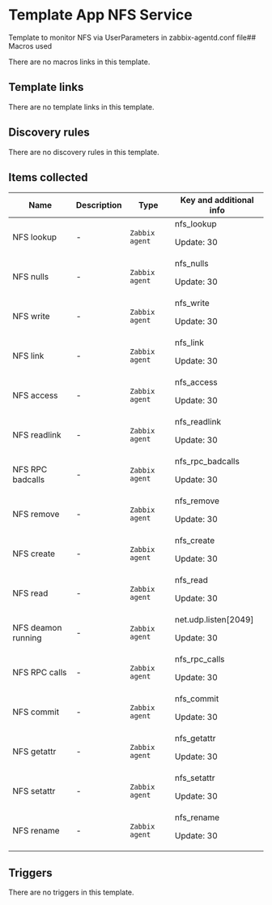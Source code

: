 # Template App NFS Service

Template to monitor NFS via UserParameters in zabbix-agentd.conf file## Macros used

There are no macros links in this template.

## Template links

There are no template links in this template.

## Discovery rules

There are no discovery rules in this template.

## Items collected

|Name|Description|Type|Key and additional info|
|----|-----------|----|----|
|NFS lookup|<p>-</p>|`Zabbix agent`|nfs_lookup<p>Update: 30</p>|
|NFS nulls|<p>-</p>|`Zabbix agent`|nfs_nulls<p>Update: 30</p>|
|NFS write|<p>-</p>|`Zabbix agent`|nfs_write<p>Update: 30</p>|
|NFS link|<p>-</p>|`Zabbix agent`|nfs_link<p>Update: 30</p>|
|NFS access|<p>-</p>|`Zabbix agent`|nfs_access<p>Update: 30</p>|
|NFS readlink|<p>-</p>|`Zabbix agent`|nfs_readlink<p>Update: 30</p>|
|NFS RPC badcalls|<p>-</p>|`Zabbix agent`|nfs_rpc_badcalls<p>Update: 30</p>|
|NFS remove|<p>-</p>|`Zabbix agent`|nfs_remove<p>Update: 30</p>|
|NFS create|<p>-</p>|`Zabbix agent`|nfs_create<p>Update: 30</p>|
|NFS read|<p>-</p>|`Zabbix agent`|nfs_read<p>Update: 30</p>|
|NFS deamon running|<p>-</p>|`Zabbix agent`|net.udp.listen[2049]<p>Update: 30</p>|
|NFS RPC calls|<p>-</p>|`Zabbix agent`|nfs_rpc_calls<p>Update: 30</p>|
|NFS commit|<p>-</p>|`Zabbix agent`|nfs_commit<p>Update: 30</p>|
|NFS getattr|<p>-</p>|`Zabbix agent`|nfs_getattr<p>Update: 30</p>|
|NFS setattr|<p>-</p>|`Zabbix agent`|nfs_setattr<p>Update: 30</p>|
|NFS rename|<p>-</p>|`Zabbix agent`|nfs_rename<p>Update: 30</p>|
## Triggers

There are no triggers in this template.

